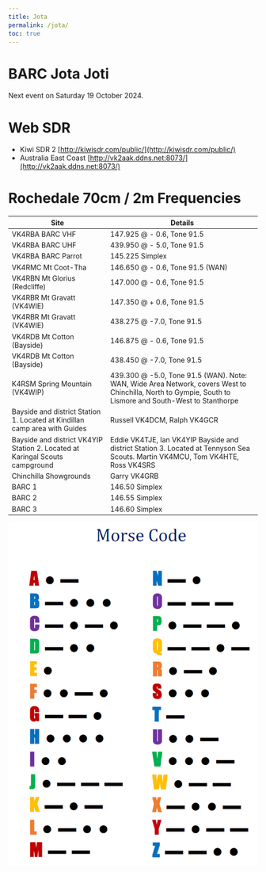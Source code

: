 ```yaml
---
title: Jota
permalink: /jota/
toc: true
---
```


# BARC Jota Joti
Next event on Saturday 19 October 2024.

# Web SDR
* Kiwi SDR 2 [http://kiwisdr.com/public/](http://kiwisdr.com/public/)
* Australia East Coast [http://vk2aak.ddns.net:8073/](http://vk2aak.ddns.net:8073/)


# Rochedale 70cm / 2m Frequencies

| Site | Details |
| --- | --- |
| VK4RBA BARC VHF    | 147.925 @ - 0.6, Tone 91.5 |
| VK4RBA BARC UHF | 439.950 @ - 5.0, Tone 91.5 |
| VK4RBA BARC Parrot | 145.225 Simplex |
| VK4RMC Mt Coot-Tha | 146.650 @ - 0.6, Tone 91.5 (WAN) |
| VK4RBN Mt Glorius (Redcliffe) | 147.000 @ - 0.6, Tone 91.5 | 
| VK4RBR Mt Gravatt (VK4WIE) |    147.350 @ + 0.6, Tone 91.5 |
| VK4RBR Mt Gravatt (VK4WIE) |    438.275 @ -7.0, Tone 91.5 |
| VK4RDB Mt Cotton (Bayside) |   146.875 @ - 0.6, Tone 91.5 |
| VK4RDB Mt Cotton (Bayside) |   438.450 @ -7.0, Tone 91.5 |
| K4RSM Spring Mountain (VK4WIP) | 439.300 @ -5.0, Tone 91.5 (WAN). Note: WAN, Wide Area Network, covers West to Chinchilla, North to Gympie, South to Lismore and South-West to Stanthorpe |
| Bayside and district Station 1. Located at Kindillan camp area with Guides | Russell VK4DCM, Ralph VK4GCR |
| Bayside and district VK4YIP Station 2. Located at Karingal Scouts campground |Eddie VK4TJE, Ian VK4YIP Bayside and district Station 3. Located at Tennyson Sea Scouts. Martin VK4MCU, Tom VK4HTE, Ross VK4SRS |
| Chinchilla Showgrounds | Garry VK4GRB |
| BARC 1 | 146.50 Simplex |
| BARC 2 | 146.55 Simplex |
| BARC 3 | 146.60 Simplex |



![Alt text](/assets//images/Morse%20Code.png "Morse Code")